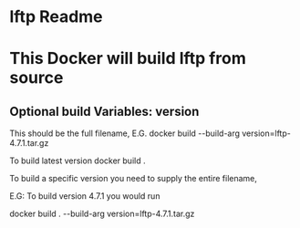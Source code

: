 # lftp Readme
# This Docker will build lftp from source

Optional build Variables: version
-------------------------------

This should be the full filename, E.G. docker build --build-arg version=lftp-4.7.1.tar.gz

To build latest version
docker build .

To build a specific version you need to supply the entire filename, 

E.G: To build version 4.7.1 you would run

docker build . --build-arg version=lftp-4.7.1.tar.gz 
